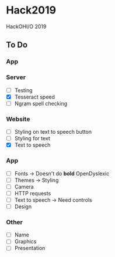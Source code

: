 # Hack2019
HackOHI/O 2019

## To Do

### App


### Server
- [ ] Testing
- [x] Tesseract speed
- [ ] Ngram spell checking

### Website
- [ ] Styling on text to speech button
- [ ] Styling for text
- [x] Text to speech

### App
- [ ] Fonts -> Doesn't do **bold** OpenDyslexic
- [ ] Themes -> Styling
- [ ] Camera
- [ ] HTTP requests
- [ ] Text to speech -> Need controls
- [ ] Design

### Other
- [ ] Name
- [ ] Graphics
- [ ] Presentation
